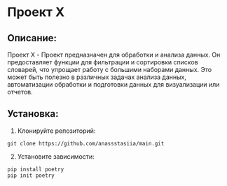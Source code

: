 
# Проект X

## Описание:

Проект X - Проект предназначен для обработки и анализа данных. Он предоставляет функции для фильтрации и сортировки списков словарей, что упрощает работу с большими наборами данных.                               Это может быть полезно в различных задачах анализа данных, автоматизации обработки и подготовки данных для визуализации или отчетов.

## Установка:

1. Клонируйте репозиторий:
```
git clone https://github.com/anassstasiia/main.git
```
2. Установите зависимости:
```
pip install poetry
pip init poetry
```


